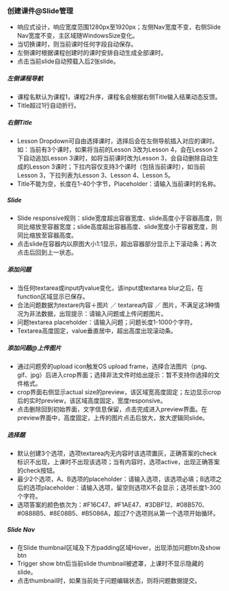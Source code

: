 ### 创建课件@Slide管理
* 响应式设计，响应宽度范围1280px至1920px；左侧Nav宽度不变，右侧Slide Nav宽度不变，主区域随WindowsSize变化。
* 当切换课时，则当前课时任何字段自动保存。
* 左侧课时根据课程创建时的课时安排自动生成全部课时。
* 点击当前slide自动预载入后2张slide。

##### 左侧课程导航
* 课程名默认为课程1，课程2升序，课程名会根据右侧Title输入结果动态反馈。
* Title超过1行自动折行。

##### 右侧Title
* Lesson Dropdown可自由选择课时，选择后会在左侧导航插入对应的课时。如：当前有3个课时，如果将当前的Lesson 3改为Lesson 4，会在Lesson 2下自动追加Lesson 3课时，如将当前课时改为Lesson 3，会自动删除自动生成的Lesson 3课时；下拉内容仅支持3个课时（包括当前课时），如当前Lesson 3，下拉列表为Lesson 3、Lesson 4、Lesson 5。
* Title不能为空，长度在1-40个字节，Placeholder：请输入当前课时的名称。

##### Slide
* Slide responsive规则：slide宽度超出容器宽度、slide高度小于容器高度，则同比缩放至容器宽度；slide高度超出容器高度、slide宽度小于容器宽度，则同比缩放至容器高度。
* 点击slide在容器内以原图大小1:1显示，超出容器部分显示上下滚动条；再次点击后回到上一状态。

##### 添加问题
* 当任何textarea或input内value变化，该input或textarea blur之后，在function区域显示已保存。
* 合法问题数据为textare内容＋图片 ／ textarea内容 ／ 图片，不满足这3种情况为非法数据，出现提示：请输入问题或上传问题图片。
* 问题textarea placeholder：请输入问题；问题长度1-1000个字符。
* Textarea高度固定，value垂直居中，超出高度出现滚动条。

##### 添加问题@上传图片
* 通过问题旁的upload icon触发OS upload frame，选择合法图片（png、gif、jpg）后进入crop界面；选择非法文件时给出提示：暂不支持你选择的文件格式。
* crop界面右侧显示actual size的preview，该区域宽高度固定；左边显示crop后的实时preview，该区域高度固定，宽度responsive。
* 点击删除回到初始界面，文字信息保留，点击完成进入preview界面。在preview界面中，高度固定，上传的图片点击后放大，放大逻辑同slide。

##### 选择题
* 默认创建3个选项，选项textarea内无内容时该选项置灰，正确答案的check标识不出现，上课时不出现该选项；当有内容时，选项active，出现正确答案的check按钮。
* 最少2个选项，A、B选项的placeholder：请输入选项，该选项必填；B选项之后的选项placeholder：请输入选项，留空则选项X不会显示；选项长度1-300个字符。
* 选项答案的颜色依次为：#F16C47、#F1AE47、#3DBF12、#08B570、#0888B5、#8E08B5、#B5086A，超过7个选项则从第一个选项开始循环。

##### Slide Nav
* 在Slide thumbnail区域及下方padding区域Hover，出现添加问题btn及show btn
* Trigger show btn后当前slide thumbnail被遮罩，上课时不显示隐藏的slide。
* 点击thumbnail时，如果当前处于问题编辑状态，则将问题数据提交。